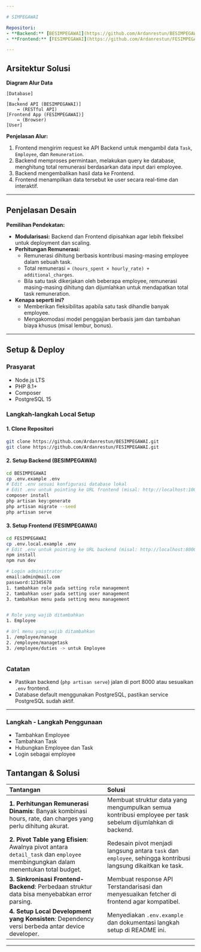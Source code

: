 ```yaml
---

# SIMPEGAWAI

Repositori:
- **Backend:** [BESIMPEGAWAI](https://github.com/Ardanrestun/BESIMPEGAWAI)
- **Frontend:** [FESIMPEGAWAI](https://github.com/Ardanrestun/FESIMPEGAWAI)

---
```


## Arsitektur Solusi

**Diagram Alur Data**

```
[Database] 
    ↕ 
[Backend API (BESIMPEGAWAI)] 
    ↔ (RESTful API)
[Frontend App (FESIMPEGAWAI)]
    ↔ (Browser)
[User]
```

**Penjelasan Alur:**
1. Frontend mengirim request ke API Backend untuk mengambil data `Task`, `Employee`, dan `Remuneration`.
2. Backend memproses permintaan, melakukan query ke database, menghitung total remunerasi berdasarkan data input dari employee.
3. Backend mengembalikan hasil data ke Frontend.
4. Frontend menampilkan data tersebut ke user secara real-time dan interaktif.

---

## Penjelasan Desain

**Pemilihan Pendekatan:**
- **Modularisasi:** Backend dan Frontend dipisahkan agar lebih fleksibel untuk deployment dan scaling.
- **Perhitungan Remunerasi:** 
  - Remunerasi dihitung berbasis kontribusi masing-masing employee dalam sebuah task.
  - Total remunerasi = `(hours_spent × hourly_rate) + additional_charges`.
  - Bila satu task dikerjakan oleh beberapa employee, remunerasi masing-masing dihitung dan dijumlahkan untuk mendapatkan total task remuneration.
- **Kenapa seperti ini?**
  - Memberikan fleksibilitas apabila satu task dihandle banyak employee.
  - Mengakomodasi model penggajian berbasis jam dan tambahan biaya khusus (misal lembur, bonus).

---

## Setup & Deploy

### Prasyarat
- Node.js LTS
- PHP 8.1+
- Composer
- PostgreSQL 15

### Langkah-langkah Local Setup

#### 1. Clone Repositori
```bash
git clone https://github.com/Ardanrestun/BESIMPEGAWAI.git
git clone https://github.com/Ardanrestun/FESIMPEGAWAI.git
```

#### 2. Setup Backend (BESIMPEGAWAI)
```bash
cd BESIMPEGAWAI
cp .env.example .env
# Edit .env sesuai konfigurasi database lokal
# Edit .env untuk pointing ke URL frontend (misal: http://localhost:1000)
composer install
php artisan key:generate
php artisan migrate --seed
php artisan serve
```

#### 3. Setup Frontend (FESIMPEGAWAI)
```bash
cd FESIMPEGAWAI
cp .env.local.example .env
# Edit .env untuk pointing ke URL backend (misal: http://localhost:8000)
npm install
npm run dev

# Login administrator
email:admin@mail.com
password:12345678
1. tambahkan role pada setting role management
2. tambahkan user pada setting user management
3. tambahkan menu pada setting menu management


# Role yang wajib ditambahkan
1. Employee

# Url menu yang wajib ditambahkan
1. /employee/manage
2. /employee/managetask 
3. /employee/duties -> untuk Employee



```

### Catatan
- Pastikan backend (`php artisan serve`) jalan di port 8000 atau sesuaikan `.env` frontend.
- Database default menggunakan PostgreSQL, pastikan service PostgreSQL sudah aktif.

---

### Langkah - Langkah Penggunaan
- Tambahkan Employee
- Tambahkan Task
- Hubungkan Employee dan Task 
- Login sebagai employee 

## Tantangan & Solusi

| Tantangan | Solusi |
|:---|:---|
| **1. Perhitungan Remunerasi Dinamis**: Banyak kombinasi hours, rate, dan charges yang perlu dihitung akurat. | Membuat struktur data yang mengumpulkan semua kontribusi employee per task sebelum dijumlahkan di backend. |
| **2. Pivot Table yang Efisien**: Awalnya pivot antara `detail_task` dan `employee` membingungkan dalam menentukan total budget. | Redesain pivot menjadi langsung antara `task` dan `employee`, sehingga kontribusi langsung dikaitkan ke task. |
| **3. Sinkronisasi Frontend-Backend**: Perbedaan struktur data bisa menyebabkan error parsing. | Membuat response API Terstandarisasi dan menyesuaikan fetcher di frontend agar kompatibel. |
| **4. Setup Local Development yang Konsisten**: Dependency versi berbeda antar device developer. | Menyediakan `.env.example` dan dokumentasi langkah setup di README ini. |

---
